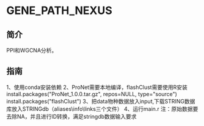 # GENE_PATH_NEXUS

## 简介
PPI和WGCNA分析。

## 指南
1、使用conda安装依赖
2、ProNet需要本地编译，flashClust需要使用R安装
install.packages("ProNet_1.0.0.tar.gz", repos=NULL, type="source")
install.packages("flashClust")
3、把data物种数据放入input,下载STRING数据库放入STRINGdb（aliases\info\links三个文件）
4、运行main.r
注：原始数据要去除NA，并且进行ID转换，满足stringdb数据输入要求
